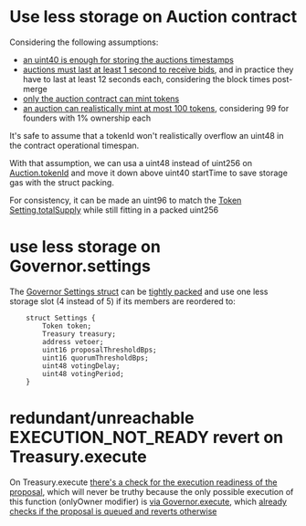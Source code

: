 # Use less storage on Auction contract

Considering the following assumptions:
- [an uint40 is enough for storing the auctions timestamps](https://github.com/code-423n4/2022-09-nouns-builder/blob/debe9b792cc70510eadf9b3728cde5b0f2ec9a1f/src/auction/Auction.sol#L146)
- [auctions must last at least 1 second to receive bids](https://github.com/code-423n4/2022-09-nouns-builder/blob/debe9b792cc70510eadf9b3728cde5b0f2ec9a1f/src/auction/Auction.sol#L98), and in practice they have to last at least 12 seconds each, considering the block times post-merge
- [only the auction contract can mint tokens](https://github.com/code-423n4/2022-09-nouns-builder/blob/debe9b792cc70510eadf9b3728cde5b0f2ec9a1f/src/token/Token.sol#L148)
- [an auction can realistically mint at most 100 tokens](https://github.com/code-423n4/2022-09-nouns-builder/blob/debe9b792cc70510eadf9b3728cde5b0f2ec9a1f/src/token/Token.sol#L152-L157), considering 99 for founders with 1% ownership each

It's safe to assume that a tokenId won't realistically overflow an uint48 in the contract operational timespan.

With that assumption, we can usa a uint48 instead of uint256 on [Auction.tokenId](https://github.com/code-423n4/2022-09-nouns-builder/blob/debe9b792cc70510eadf9b3728cde5b0f2ec9a1f/src/auction/types/AuctionTypesV1.sol#L30) and move it down above uint40 startTime to save storage gas with the struct packing.

For consistency, it can be made an uint96 to match the [Token Setting.totalSupply](https://github.com/code-423n4/2022-09-nouns-builder/blob/debe9b792cc70510eadf9b3728cde5b0f2ec9a1f/src/token/types/TokenTypesV1.sol#L18) while still fitting in a packed uint256

# use less storage on Governor.settings

The [Governor Settings struct](https://github.com/code-423n4/2022-09-nouns-builder/blob/debe9b792cc70510eadf9b3728cde5b0f2ec9a1f/src/governance/governor/types/GovernorTypesV1.sol#L19-L27) can be [tightly packed](https://docs.soliditylang.org/en/v0.8.15/internals/layout_in_storage.html#layout-of-state-variables-in-storage) and use one less storage slot (4 instead of 5) if its members are reordered to:
```
    struct Settings {
        Token token;
        Treasury treasury;
        address vetoer;
        uint16 proposalThresholdBps;
        uint16 quorumThresholdBps;
        uint48 votingDelay;
        uint48 votingPeriod;
    }
```

# redundant/unreachable EXECUTION_NOT_READY revert on Treasury.execute

On Treasury.execute [there's a check for the execution readiness of the proposal](https://github.com/code-423n4/2022-09-nouns-builder/blob/debe9b792cc70510eadf9b3728cde5b0f2ec9a1f/src/governance/treasury/Treasury.sol#L151), which will never be truthy because the only possible execution of this function (onlyOwner modifier) is [via Governor.execute](https://github.com/code-423n4/2022-09-nouns-builder/blob/debe9b792cc70510eadf9b3728cde5b0f2ec9a1f/src/governance/governor/Governor.sol#L340), which [already checks if the proposal is queued and reverts otherwise](https://github.com/code-423n4/2022-09-nouns-builder/blob/debe9b792cc70510eadf9b3728cde5b0f2ec9a1f/src/governance/governor/Governor.sol#L334)